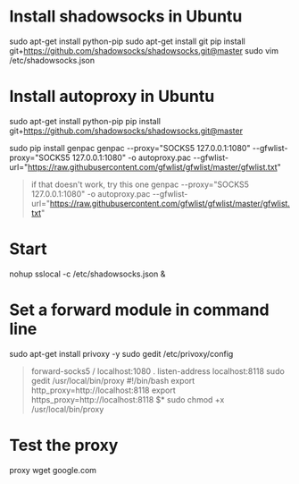 # Install shadowsocks in Ubuntu
sudo apt-get install python-pip
sudo apt-get install git
pip install git+https://github.com/shadowsocks/shadowsocks.git@master
sudo vim /etc/shadowsocks.json 

# Install autoproxy in Ubuntu
sudo apt-get install python-pip
pip install git+https://github.com/shadowsocks/shadowsocks.git@master

sudo pip install genpac
genpac --proxy="SOCKS5 127.0.0.1:1080" --gfwlist-proxy="SOCKS5 127.0.0.1:1080" -o autoproxy.pac --gfwlist-url="https://raw.githubusercontent.com/gfwlist/gfwlist/master/gfwlist.txt"
>if that doesn't work, try this one
>genpac --proxy="SOCKS5 127.0.0.1:1080" -o autoproxy.pac --gfwlist-url="https://raw.githubusercontent.com/gfwlist/gfwlist/master/gfwlist.txt"

# Start
nohup sslocal -c /etc/shadowsocks.json &

# Set a forward module in command line
sudo apt-get install privoxy -y
sudo gedit /etc/privoxy/config 
>forward-socks5 / localhost:1080 .
>listen-address localhost:8118
sudo gedit /usr/local/bin/proxy
>#!/bin/bash
>export http_proxy=http://localhost:8118
>export https_proxy=http://localhost:8118
>$*
sudo chmod +x /usr/local/bin/proxy 

# Test the proxy
proxy wget google.com


